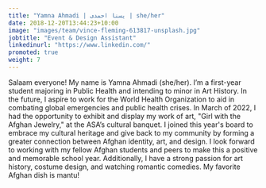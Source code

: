 ```yaml
---
title: "Yamna Ahmadi | یسنا احمدی | she/her"
date: 2018-12-20T13:44:23+10:00
image: "images/team/vince-fleming-613817-unsplash.jpg"
jobtitle: "Event & Design Assistant"
linkedinurl: "https://www.linkedin.com/"
promoted: true
weight: 7
---
```


Salaam everyone! My name is Yamna Ahmadi (she/her). I’m a first-year student majoring in Public Health and intending to minor in Art History. In the future, I aspire to work for the World Health Organization to aid in combating global emergencies and public health crises. In March of 2022, I had the opportunity to exhibit and display my work of art, "Girl with the Afghan Jewelry," at the ASA’s cultural banquet. I joined this year's board to embrace my cultural heritage and give back to my community by forming a greater connection between Afghan identity, art, and design. I look forward to working with my fellow Afghan students and peers to make this a positive and memorable school year. Additionally, I have a strong passion for art history, costume design, and watching romantic comedies. My favorite Afghan dish is mantu!
